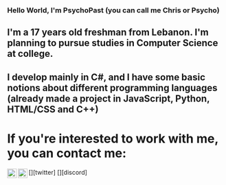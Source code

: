 ### Hello World, I'm PsychoPast (you can call me Chris or Psycho)
## I'm a 17 years old freshman from Lebanon. I'm planning to pursue studies in Computer Science at college.
## I develop mainly in C#, and I have some basic notions about different programming languages (already made a project in JavaScript, Python, HTML/CSS and C++)
# If you're interested to work with me, you can contact me:
[<img align="left" alt="PsychoPast | Twitter" width="22px" src="https://cdn.jsdelivr.net/npm/simple-icons@v3/icons/twitter.svg" />][twitter]
[<img align="left" alt="PsychoPast | Discord" width="22px" src="https://cdn.jsdelivr.net/npm/simple-icons@v3/icons/discord.svg" />][discord]
<br />

